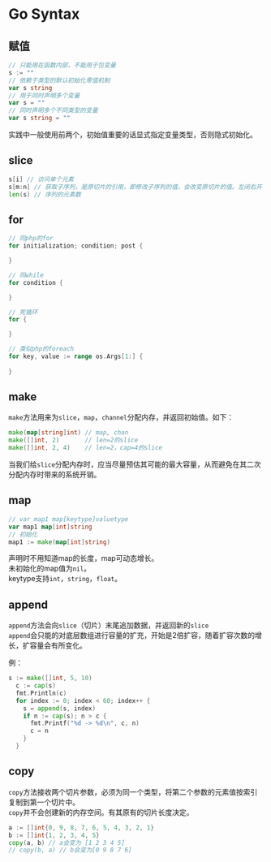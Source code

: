 # Go Syntax

## 赋值

```go
// 只能用在函数内部，不能用于包变量
s := ""
// 依赖于类型的默认初始化零值机制
var s string
// 用于同时声明多个变量
var s = ""
// 同时声明多个不同类型的变量
var s string = ""
```

实践中一般使用前两个，初始值重要的话显式指定变量类型，否则隐式初始化。  

## slice

```go
s[i] // 访问单个元素
s[m:n] // 获取子序列，是原切片的引用，即修改子序列的值，会改变原切片的值。左闭右开
len(s) // 序列的元素数
```

## for

```go
// 同php的for
for initialization; condition; post {

}

// 同while
for condition {

}

// 死循环
for {

}

// 类似php的foreach
for key, value := range os.Args[1:] {
  
}
```

## make

`make`方法用来为`slice`，`map`，`channel`分配内存，并返回初始值。如下：  

```go
make(map[string]int) // map, chan
make([]int, 2)       // len=2的slice
make([]int, 2, 4)    // len=2，cap=4的slice
```

当我们给`slice`分配内存时，应当尽量预估其可能的最大容量，从而避免在其二次分配内存时带来的系统开销。

## map

```go
// var map1 map[keytype]valuetype
var map1 map[int]string
// 初始化
map1 := make(map[int]string)
```

声明时不用知道map的长度，map可动态增长。  
未初始化的map值为`nil`。  
keytype支持`int`，`string`，`float`。  

## append

`append`方法会向`slice`（切片）末尾追加数据，并返回新的`slice`  
`append`会只能的对底层数组进行容量的扩充，开始是2倍扩容，随着扩容次数的增长，扩容量会有所变化。  

例：

```go
s := make([]int, 5, 10)
  c := cap(s)
  fmt.Println(c)
  for index := 0; index < 60; index++ {
    s = append(s, index)
    if n := cap(s); n > c {
      fmt.Printf("%d -> %d\n", c, n)
      c = n
    }
  }
```

## copy

`copy`方法接收两个切片参数，必须为同一个类型，将第二个参数的元素值按索引复制到第一个切片中。  
`copy`并不会创建新的内存空间。有其原有的切片长度决定。  

```go
a := []int{0, 9, 8, 7, 6, 5, 4, 3, 2, 1}
b := []int{1, 2, 3, 4, 5}
copy(a, b) // a会变为 [1 2 3 4 5]
// copy(b, a) // b会变为[0 9 8 7 6]
```
